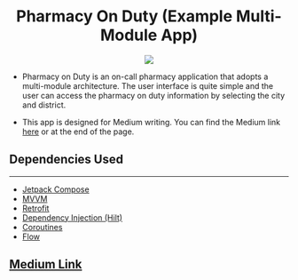 <h1 align="center">
Pharmacy On Duty (Example Multi-Module App) 
</h1>

<p align="center">
  <img src="https://github.com/user-attachments/assets/6825ff64-6ad6-4544-b5d0-a41602007090">
</p>

* Pharmacy on Duty is an on-call pharmacy application that adopts a multi-module architecture. The user interface is quite simple and the user can access the pharmacy on duty information by selecting the city and district.

* This app is designed for Medium writing. You can find the Medium link [here](https://medium.com/@yusufmucahitsolmaz/androidde-multi-module-mimarisi-%C3%B6rnek-bir-proje-%C3%BCzerinden-anlat%C4%B1m-b0f50d36d748) or at the end of the page.

## Dependencies Used
--------------------------------
* [Jetpack Compose](https://developer.android.com/develop/ui/compose)
* [MVVM](https://developer.android.com/topic/libraries/architecture/viewmodel#implement)
* [Retrofit](https://square.github.io/retrofit/)
* [Dependency Injection (Hilt)](https://developer.android.com/training/dependency-injection/hilt-android)
* [Coroutines](https://developer.android.com/kotlin/coroutines?hl=en)
* [Flow](https://developer.android.com/kotlin/flow)

## [Medium Link](https://medium.com/@yusufmucahitsolmaz/androidde-multi-module-mimarisi-%C3%B6rnek-bir-proje-%C3%BCzerinden-anlat%C4%B1m-b0f50d36d748)

